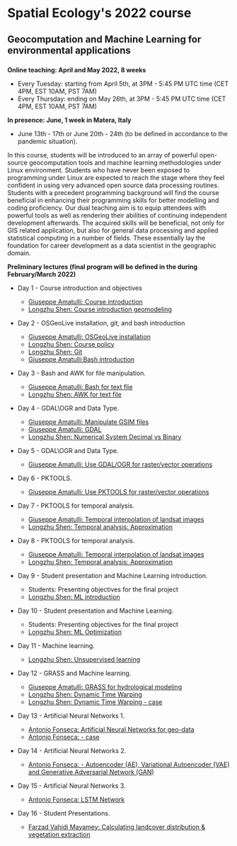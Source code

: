 # Spatial Ecology's 2022 course
## Geocomputation and Machine Learning for environmental applications
### 


**Online teaching: April and May 2022, 8 weeks**

* Every Tuesday: starting from April 5th, at 3PM - 5:45 PM UTC time (CET 4PM, EST 10AM, PST 7AM)
* Every Thursday: ending on   May 26th, at 3PM - 5:45 PM UTC time (CET 4PM, EST 10AM, PST 7AM)

**In presence: June, 1 week in Matera, Italy** 

* June 13th - 17th  or June 20th - 24th (to be defined in accordance to the pandemic situation).


In this course, students will be introduced to an array of powerful open-source geocomputation tools and machine learning methodologies under Linux environment. Students who have never been exposed to programming under Linux are expected to reach the stage where they feel confident in using very advanced open source data processing routines. Students with a precedent programming background will find the course beneficial in enhancing their programming skills for better modelling and coding proficiency. Our dual teaching aim is to equip attendees with powerful tools as well as rendering their abilities of continuing independent development afterwards. The acquired skills will be beneficial, not only for GIS related application, but also for general data processing and applied statistical computing in a number of fields. These essentially lay the foundation for career development as a data scientist in the geographic domain.


**Preliminary lectures (final program will be defined in the during February/March 2022)**

* Day 1 - Course introduction and objectives
   - [Giuseppe Amatulli: Course introduction ](http://spatial-ecology.net/docs/source/lectures/lect_20210406_CourseIntro.pdf) 
   - [Longzhu Shen: Course introduction geomodeling](http://spatial-ecology.net/docs/source/lectures/lect_20210406_Geomodeling.pdf)

* Day 2 - OSGeoLive installation, git, and bash introduction

   - [Giuseppe Amatulli: OSGeoLive installation](http://spatial-ecology.net/docs/build/html/VIRTUALMACHINE/Setting_OSGeoLive_for_for_Spatial_Ecology_course.html)
   - [Longzhu Shen: Course policy](http://spatial-ecology.net/docs/source/lectures/lect_20210408_Policy.pdf)
   - [Longzhu Shen: Git](http://spatial-ecology.net/docs/source/lectures/lect_20210408_Git.pdf)
   - [Giuseppe Amatulli:Bash introduction](http://spatial-ecology.net/docs/build/html/BASH/bashintro_osgeo.html)

* Day 3 - Bash and AWK for file manipulation.
   - [Giuseppe Amatulli: Bash for text flie](http://spatial-ecology.net/docs/build/html/BASH/bashinter_osgeo.html) 
   - [Longzhu Shen: AWK for text file](http://spatial-ecology.net/docs/build/html/AWK/awk.html) 

* Day 4 - GDAL\OGR and Data Type.
   - [Giuseppe Amatulli: Manipulate GSIM files](http://spatial-ecology.net/docs/build/html/CASESTUDY/manipulate_GSIM.html)
   - [Giuseppe Amatulli: GDAL](http://spatial-ecology.net/docs/build/html/GDAL/gdal_osgeo.html)
   - [Longzhu Shen: Numerical System Decimal vs Binary](http://spatial-ecology.net/docs/source/lectures/lect_20210415_Num_Syst.pdf)

* Day 5 - GDAL\OGR and Data Type.
   - [Giuseppe Amatulli: Use GDAL/OGR for raster/vector operations](http://spatial-ecology.net/docs/build/html/GDAL/gdal_osgeo.html)
   
* Day 6 - PKTOOLS.
   - [Giuseppe Amatulli: Use PKTOOLS for raster/vector operations](http://spatial-ecology.net/docs/build/html/PKTOOLS/02_pktools_osgeo.html)
   
* Day 7 - PKTOOLS for temporal analysis.
   - [Giuseppe Amatulli: Temporal interpolation of landsat images](http://spatial-ecology.net/docs/build/html/CASESTUDY/121_temporal_interpolation.html)
   - [Longzhu Shen: Temporal analysis: Approximation](http://spatial-ecology.net/docs/source/lectures/lect_20210427_Approximation.pdf)


* Day 8 - PKTOOLS for temporal analysis.
   - [Giuseppe Amatulli: Temporal interpolation of landsat images](http://spatial-ecology.net/docs/build/html/CASESTUDY/121_temporal_interpolation.html)
   - [Longzhu Shen: Temporal analysis: Approximation](http://spatial-ecology.net/docs/source/lectures/lect_20210427_Approximation.pdf)
 
* Day 9 - Student presentation and Machine Learning introduction.
   - Students: Presenting objectives for the final project
   - [Longzhu Shen: ML introduction](http://spatial-ecology.net/docs/source/lectures/lect_20210504_ML_overview.pdf)
   
* Day 10 - Student presentation and Machine Learning.
   - Students: Presenting objectives for the final project
   - [Longzhu Shen: ML Optimization](http://spatial-ecology.net/docs/source/lectures/lect_20210506_ML_OPT.pdf)

* Day 11 - Machine learning.
   - [Longzhu Shen: Unsupervised learning](http://spatial-ecology.net/docs/source/lectures/lect_20210511_ML_Unsupervised.pdf)

* Day 12 - GRASS and Machine learning.
   - [Giuseppe Amatulli: GRASS for hydrological modeling](http://spatial-ecology.net/docs/build/html/GRASS/grass_hydro.html)
   - [Longzhu Shen: Dynamic Time Warping](http://spatial-ecology.net/docs/source/lectures/lect_20210518_DTW.pdf)
   - [Longzhu Shen: Dynamic Time Warping - case](http://spatial-ecology.net/docs/build/html/CASESTUDY/DTW.html)

* Day 13 - Artificial Neural Networks 1.
   - [Antonio Fonseca: Artificial Neural Networks for geo-data](http://spatial-ecology.net/docs/source/lectures/lect_20210520_NNs_day1.pdf)
   - [Antonio Fonseca: - case](http://spatial-ecology.net/docs/build/html/CASESTUDY/NN-day1.html)

* Day 14 - Artificial Neural Networks 2.
   - [Antonio Fonseca: - Autoencoder (AE), Variational Autoencoder (VAE) and Generative Adversarial Network (GAN)](http://spatial-ecology.net/docs/build/html/CASESTUDY/NN-day2.html)

* Day 15 - Artificial Neural Networks 3.
   - [Antonio Fonseca: LSTM Network](http://spatial-ecology.net/docs/build/html/CASESTUDY/NN-day3.html)

* Day 16 - Student Presentations.

   - [Farzad Vahidi Mayamey: Calculating landcover distribution & vegetation extraction](http://spatial-ecology.net/docs/build/html/STUDENTSPROJECTS/SW2021/Farzad_VahidiMayamey_sw2021_a.html)


